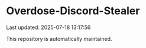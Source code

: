 # Overdose-Discord-Stealer

Last updated: 2025-07-18 13:17:56

This repository is automatically maintained.
